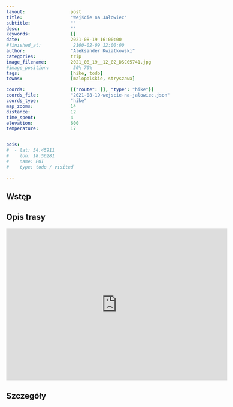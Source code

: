 ```yaml
---
layout:                 post
title:                  "Wejście na Jałowiec"
subtitle:               ""
desc:                   ""
keywords:               []
date:                   2021-08-19 16:00:00
#finished_at:            2100-02-09 12:00:00
author:                 "Aleksander Kwiatkowski"
categories:             trip
image_filename:         2021_08_19__12_02_DSC05741.jpg
#image_position:         50% 70%
tags:                   [hike, todo]
towns:                  [malopolskie, stryszawa]

coords:                 [{"route": [], "type": "hike"}]
coords_file:            "2021-08-19-wejscie-na-jalowiec.json"
coords_type:            "hike"
map_zooms:              14
distance:               12
time_spent:             4
elevation:              600
temperature:            17


pois:
#  - lat: 54.45911
#    lon: 18.56281
#    name: POI
#    type: todo / visited

---
```



## Wstęp

## Opis trasy

<iframe height='405' width='590' frameborder='0' allowtransparency='true' scrolling='no' src='https://www.strava.com/activities/5822138352/embed/1d367d9a83c0f404d1c432a04804dcebed2d3b6e'></iframe>

## Szczegóły
